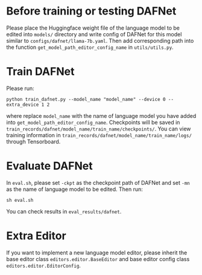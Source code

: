 # Before training or testing DAFNet
Please place the Huggingface weight file of the language model to be edited into `models/` directory and write config of DAFNet for this model similar to `configs/dafnet/llama-7b.yaml`. Then add corresponding path into the function `get_model_path_editor_config_name` in `utils/utils.py`. 

# Train DAFNet
Please run:
```
python train_dafnet.py --model_name "model_name" --device 0 --extra_device 1 2 
```
where replace `model_name` with the name of language model you have added into `get_model_path_editor_config_name`. 
Checkpoints will be saved in `train_records/dafnet/model_name/train_name/checkpoints/`.
You can view training information in `train_records/dafnet/model_name/train_name/logs/` through Tensorboard.
# Evaluate DAFNet
In `eval.sh`, please set `-ckpt` as the checkpoint path of DAFNet and set `-mn` as the name of language model to be edited. Then run:
```
sh eval.sh
```
You can check results in `eval_results/dafnet`.

# Extra Editor
If you want to implement a new language model editor, please inherit the base editor class `editors.editor.BaseEditor` and base editor config class `editors.editor.EditorConfig`.

